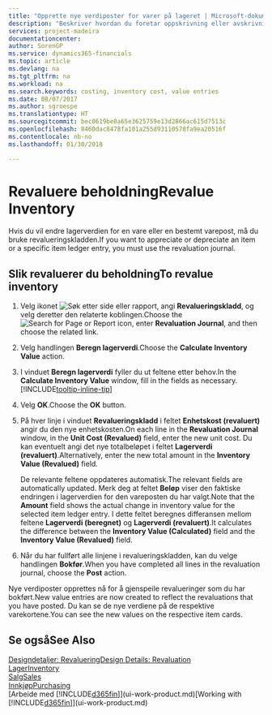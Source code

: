 ```yaml
---
title: "Opprette nye verdiposter for varer på lageret | Microsoft-dokumentasjon"
description: "Beskriver hvordan du foretar oppskrivning eller avskrivning av verdiposter for én eller flere varer på lageret, ved å bokføre den gjeldende, beregnede verdien."
services: project-madeira
documentationcenter: 
author: SorenGP
ms.service: dynamics365-financials
ms.topic: article
ms.devlang: na
ms.tgt_pltfrm: na
ms.workload: na
ms.search.keywords: costing, inventory cost, value entries
ms.date: 08/07/2017
ms.author: sgroespe
ms.translationtype: HT
ms.sourcegitcommit: bec0619be0a65e3625759e13d2866ac615d7513c
ms.openlocfilehash: 8460dac8478fa101a255d93110578fa9ea20516f
ms.contentlocale: nb-no
ms.lasthandoff: 01/30/2018

---
```

# <a name="revalue-inventory"></a><span data-ttu-id="8584f-103">Revaluere beholdning</span><span class="sxs-lookup"><span data-stu-id="8584f-103">Revalue Inventory</span></span>
<span data-ttu-id="8584f-104">Hvis du vil endre lagerverdien for en vare eller en bestemt varepost, må du bruke revalueringskladden.</span><span class="sxs-lookup"><span data-stu-id="8584f-104">If you want to appreciate or depreciate an item or a specific item ledger entry, you must use the revaluation journal.</span></span>

## <a name="to-revalue-inventory"></a><span data-ttu-id="8584f-105">Slik revaluerer du beholdning</span><span class="sxs-lookup"><span data-stu-id="8584f-105">To revalue inventory</span></span>
1. <span data-ttu-id="8584f-106">Velg ikonet ![Søk etter side eller rapport](media/ui-search/search_small.png "Søk etter side eller rapport"), angi **Revalueringskladd**, og velg deretter den relaterte koblingen.</span><span class="sxs-lookup"><span data-stu-id="8584f-106">Choose the ![Search for Page or Report](media/ui-search/search_small.png "Search for Page or Report icon") icon, enter **Revaluation Journal**, and then choose the related link.</span></span>
2. <span data-ttu-id="8584f-107">Velg handlingen **Beregn lagerverdi**.</span><span class="sxs-lookup"><span data-stu-id="8584f-107">Choose the **Calculate Inventory Value** action.</span></span>
3. <span data-ttu-id="8584f-108">I vinduet **Beregn lagerverdi** fyller du ut feltene etter behov.</span><span class="sxs-lookup"><span data-stu-id="8584f-108">In the **Calculate Inventory Value** window, fill in the fields as necessary.</span></span> [!INCLUDE[tooltip-inline-tip](includes/tooltip-inline-tip_md.md)]
4. <span data-ttu-id="8584f-109">Velg **OK**.</span><span class="sxs-lookup"><span data-stu-id="8584f-109">Choose the **OK** button.</span></span>
5. <span data-ttu-id="8584f-110">På hver linje i vinduet **Revalueringskladd** i feltet **Enhetskost (revaluert)** angir du den nye enhetskosten.</span><span class="sxs-lookup"><span data-stu-id="8584f-110">On each line in the **Revaluation Journal** window, in the **Unit Cost (Revalued)** field, enter the new unit cost.</span></span> <span data-ttu-id="8584f-111">Du kan eventuelt angi det nye totalbeløpet i feltet **Lagerverdi (revaluert)**.</span><span class="sxs-lookup"><span data-stu-id="8584f-111">Alternatively, enter the new total amount in the **Inventory Value (Revalued)** field.</span></span>

    <span data-ttu-id="8584f-112">De relevante feltene oppdateres automatisk.</span><span class="sxs-lookup"><span data-stu-id="8584f-112">The relevant fields are automatically updated.</span></span> <span data-ttu-id="8584f-113">Merk deg at feltet **Beløp** viser den faktiske endringen i lagerverdien for den vareposten du har valgt.</span><span class="sxs-lookup"><span data-stu-id="8584f-113">Note that the **Amount** field shows the actual change in inventory value for the selected item ledger entry.</span></span> <span data-ttu-id="8584f-114">I dette feltet beregnes differansen mellom feltene **Lagerverdi (beregnet)** og **Lagerverdi (revaluert)**.</span><span class="sxs-lookup"><span data-stu-id="8584f-114">It calculates the difference between the **Inventory Value (Calculated)** field and the **Inventory Value (Revalued)** field.</span></span>
6. <span data-ttu-id="8584f-115">Når du har fullført alle linjene i revalueringskladden, kan du velge handlingen **Bokfør**.</span><span class="sxs-lookup"><span data-stu-id="8584f-115">When you have completed all lines in the revaluation journal, choose the **Post** action.</span></span>

<span data-ttu-id="8584f-116">Nye verdiposter opprettes nå for å gjenspeile revalueringer som du har bokført.</span><span class="sxs-lookup"><span data-stu-id="8584f-116">New value entries are now created to reflect the revaluations that you have posted.</span></span> <span data-ttu-id="8584f-117">Du kan se de nye verdiene på de respektive varekortene.</span><span class="sxs-lookup"><span data-stu-id="8584f-117">You can see the new values on the respective item cards.</span></span>

## <a name="see-also"></a><span data-ttu-id="8584f-118">Se også</span><span class="sxs-lookup"><span data-stu-id="8584f-118">See Also</span></span>
[<span data-ttu-id="8584f-119">Designdetaljer: Revaluering</span><span class="sxs-lookup"><span data-stu-id="8584f-119">Design Details: Revaluation</span></span>](design-details-revaluation.md)  
[<span data-ttu-id="8584f-120">Lager</span><span class="sxs-lookup"><span data-stu-id="8584f-120">Inventory</span></span>](inventory-manage-inventory.md)  
[<span data-ttu-id="8584f-121">Salg</span><span class="sxs-lookup"><span data-stu-id="8584f-121">Sales</span></span>](sales-manage-sales.md)  
[<span data-ttu-id="8584f-122">Innkjøp</span><span class="sxs-lookup"><span data-stu-id="8584f-122">Purchasing</span></span>](purchasing-manage-purchasing.md)  
<span data-ttu-id="8584f-123">[Arbeide med [!INCLUDE[d365fin](includes/d365fin_md.md)]](ui-work-product.md)</span><span class="sxs-lookup"><span data-stu-id="8584f-123">[Working with [!INCLUDE[d365fin](includes/d365fin_md.md)]](ui-work-product.md)</span></span>

